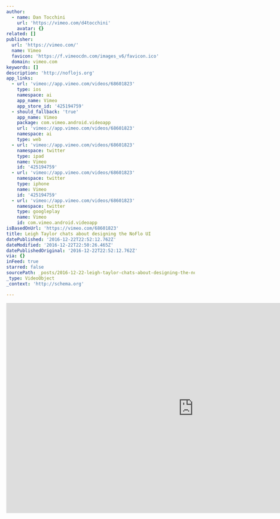 ```yaml
---
author:
  - name: Dan Tocchini
    url: 'https://vimeo.com/d4tocchini'
    avatar: {}
related: []
publisher:
  url: 'https://vimeo.com/'
  name: Vimeo
  favicon: 'https://f.vimeocdn.com/images_v6/favicon.ico'
  domain: vimeo.com
keywords: []
description: 'http://noflojs.org'
app_links:
  - url: 'vimeo://app.vimeo.com/videos/68601823'
    type: ios
    namespace: ai
    app_name: Vimeo
    app_store_id: '425194759'
  - should_fallback: 'true'
    app_name: Vimeo
    package: com.vimeo.android.videoapp
    url: 'vimeo://app.vimeo.com/videos/68601823'
    namespace: ai
    type: web
  - url: 'vimeo://app.vimeo.com/videos/68601823'
    namespace: twitter
    type: ipad
    name: Vimeo
    id: '425194759'
  - url: 'vimeo://app.vimeo.com/videos/68601823'
    namespace: twitter
    type: iphone
    name: Vimeo
    id: '425194759'
  - url: 'vimeo://app.vimeo.com/videos/68601823'
    namespace: twitter
    type: googleplay
    name: Vimeo
    id: com.vimeo.android.videoapp
isBasedOnUrl: 'https://vimeo.com/68601823'
title: Leigh Taylor chats about designing the NoFlo UI
datePublished: '2016-12-22T22:52:12.762Z'
dateModified: '2016-12-22T22:50:26.465Z'
datePublishedOriginal: '2016-12-22T22:52:12.762Z'
via: {}
inFeed: true
starred: false
sourcePath: _posts/2016-12-22-leigh-taylor-chats-about-designing-the-noflo-ui.md
_type: VideoObject
_context: 'http://schema.org'

---
```

<iframe src="https://cdn.embedly.com/widgets/media.html?src=https%3A%2F%2Fplayer.vimeo.com%2Fvideo%2F68601823&amp;url=https%3A%2F%2Fvimeo.com%2F68601823&amp;image=https%3A%2F%2Fi.vimeocdn.com%2Fvideo%2F448658686_1280.jpg&amp;key=b7d04c9b404c499eba89ee7072e1c4f7&amp;type=text%2Fhtml&amp;schema=vimeo" width="1000" height="563" scrolling="no" frameborder="0" allowfullscreen="" style=""></iframe>